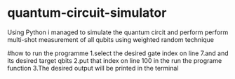 # quantum-circuit-simulator
Using Python i managed to simulate the quantum circit and perform perform multi-shot measurement of all qubits using weighted random technique


#how to run the programme
  1.select the desired  gate index on line 7.and and its desired target qbits
  2.put that index on line 100 in the run the programe function
  3.The desired output will be printed  in the terminal

